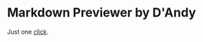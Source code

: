 # Markdown Previewer by D'Andy

Just one [click](https://nikandser.github.io/Markdown-Previewer-Bootstrap/).
